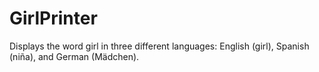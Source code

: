 # GirlPrinter
Displays the word girl in three different languages: English (girl), Spanish (niña), and German (Mädchen).
